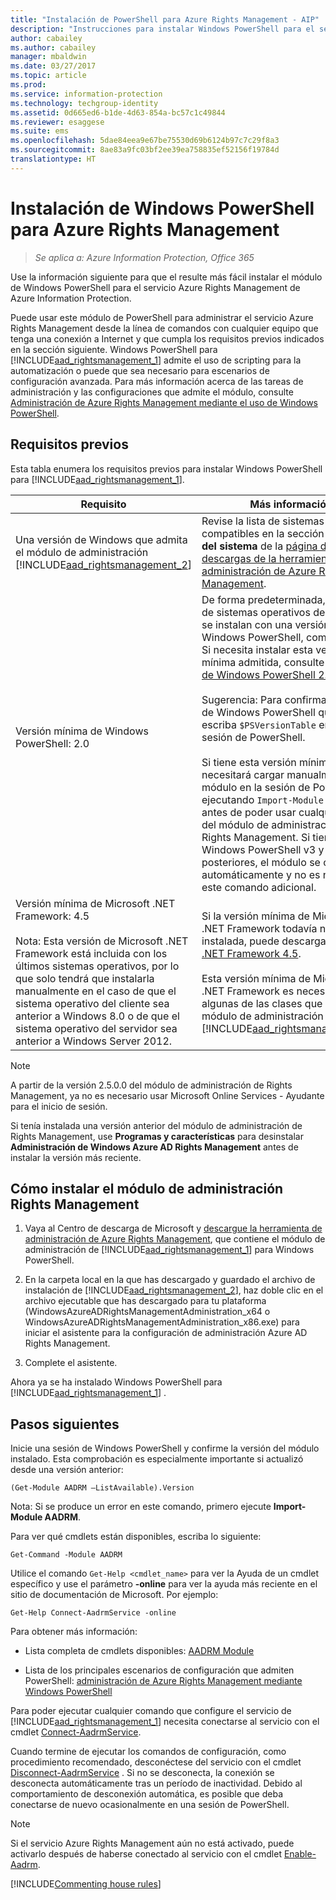 ```yaml
---
title: "Instalación de PowerShell para Azure Rights Management - AIP"
description: "Instrucciones para instalar Windows PowerShell para el servicio Azure Rights Management de Azure Information Protection. El nombre de este módulo es AADRM."
author: cabailey
ms.author: cabailey
manager: mbaldwin
ms.date: 03/27/2017
ms.topic: article
ms.prod: 
ms.service: information-protection
ms.technology: techgroup-identity
ms.assetid: 0d665ed6-b1de-4d63-854a-bc57c1c49844
ms.reviewer: esaggese
ms.suite: ems
ms.openlocfilehash: 5dae84eea9e67be75530d69b6124b97c7c29f8a3
ms.sourcegitcommit: 8ae83a9fc03bf2ee39ea758835ef52156f19784d
translationtype: HT
---
```

# <a name="installing-windows-powershell-for-azure-rights-management"></a>Instalación de Windows PowerShell para Azure Rights Management

>*Se aplica a: Azure Information Protection, Office 365*

Use la información siguiente para que el resulte más fácil instalar el módulo de Windows PowerShell para el servicio Azure Rights Management de Azure Information Protection.

Puede usar este módulo de PowerShell para administrar el servicio Azure Rights Management desde la línea de comandos con cualquier equipo que tenga una conexión a Internet y que cumpla los requisitos previos indicados en la sección siguiente. Windows PowerShell para [!INCLUDE[aad_rightsmanagement_1](../includes/aad_rightsmanagement_1_md.md)] admite el uso de scripting para la automatización o puede que sea necesario para escenarios de configuración avanzada. Para más información acerca de las tareas de administración y las configuraciones que admite el módulo, consulte [Administración de Azure Rights Management mediante el uso de Windows PowerShell](administer-powershell.md).

## <a name="prerequisites"></a>Requisitos previos
Esta tabla enumera los requisitos previos para instalar Windows PowerShell para [!INCLUDE[aad_rightsmanagement_1](../includes/aad_rightsmanagement_1_md.md)].

|Requisito|Más información|
|---------------|--------------------|
|Una versión de Windows que admita el módulo de administración [!INCLUDE[aad_rightsmanagement_2](../includes/aad_rightsmanagement_2_md.md)]|Revise la lista de sistemas operativos compatibles en la sección **Requisitos del sistema** de la [página de descargas de la herramienta de administración de Azure Rights Management](http://go.microsoft.com/fwlink/?LinkId=257721).|
|Versión mínima de Windows PowerShell: 2.0<br /><br /> |De forma predeterminada, la mayoría de sistemas operativos de Windows se instalan con una versión 2.0 de Windows PowerShell, como mínimo. Si necesita instalar esta versión mínima admitida, consulte [Instalación de Windows PowerShell 2.0](https://msdn.microsoft.com/library/ff637750.aspx).<br /><br />Sugerencia: Para confirmar la versión de Windows PowerShell que ejecuta, escriba `$PSVersionTable` en una sesión de PowerShell. <br /><br /> Si tiene esta versión mínima, necesitará cargar manualmente el módulo en la sesión de PowerShell ejecutando `Import-Module AADRM` antes de poder usar cualquier cmdlet del módulo de administración de Rights Management. Si tiene Windows PowerShell v3 y versiones posteriores, el módulo se carga automáticamente y no es necesario este comando adicional.|
|Versión mínima de Microsoft .NET Framework: 4.5<br /><br />Nota: Esta versión de Microsoft .NET Framework está incluida con los últimos sistemas operativos, por lo que solo tendrá que instalarla manualmente en el caso de que el sistema operativo del cliente sea anterior a Windows 8.0 o de que el sistema operativo del servidor sea anterior a Windows Server 2012.|Si la versión mínima de Microsoft .NET Framework todavía no está instalada, puede descargar [Microsoft .NET Framework 4.5](http://www.microsoft.com/download/details.aspx?id=30653).<br /><br />Esta versión mínima de Microsoft .NET Framework es necesaria para algunas de las clases que usa el módulo de administración de [!INCLUDE[aad_rightsmanagement_2](../includes/aad_rightsmanagement_2_md.md)].|

> [!NOTE]
> A partir de la versión 2.5.0.0 del módulo de administración de Rights Management, ya no es necesario usar Microsoft Online Services - Ayudante para el inicio de sesión.
> 
> Si tenía instalada una versión anterior del módulo de administración de Rights Management, use **Programas y características** para desinstalar **Administración de Windows Azure AD Rights Management** antes de instalar la versión más reciente.


## <a name="how-to-install-the-rights-management-administration-module"></a>Cómo instalar el módulo de administración Rights Management

1.  Vaya al Centro de descarga de Microsoft y [descargue la herramienta de administración de Azure Rights Management](https://go.microsoft.com/fwlink/?LinkId=257721), que contiene el módulo de administración de [!INCLUDE[aad_rightsmanagement_1](../includes/aad_rightsmanagement_1_md.md)] para Windows PowerShell.

2.  En la carpeta local en la que has descargado y guardado el archivo de instalación de [!INCLUDE[aad_rightsmanagement_2](../includes/aad_rightsmanagement_2_md.md)], haz doble clic en el archivo ejecutable que has descargado para tu plataforma (WindowsAzureADRightsManagementAdministration_x64 o WindowsAzureADRightsManagementAdministration_x86.exe) para iniciar el asistente para la configuración de administración Azure AD Rights Management.

3.  Complete el asistente.

Ahora ya se ha instalado Windows PowerShell para [!INCLUDE[aad_rightsmanagement_1](../includes/aad_rightsmanagement_1_md.md)] .

## <a name="next-steps"></a>Pasos siguientes
Inicie una sesión de Windows PowerShell y confirme la versión del módulo instalado. Esta comprobación es especialmente importante si actualizó desde una versión anterior:

```
(Get-Module AADRM –ListAvailable).Version
```

Nota: Si se produce un error en este comando, primero ejecute **Import-Module AADRM**.

Para ver qué cmdlets están disponibles, escriba lo siguiente:

```
Get-Command -Module AADRM
```

Utilice el comando `Get-Help <cmdlet_name>` para ver la Ayuda de un cmdlet específico y use el parámetro **-online** para ver la ayuda más reciente en el sitio de documentación de Microsoft. Por ejemplo:

```
Get-Help Connect-AadrmService -online
```


Para obtener más información:

-   Lista completa de cmdlets disponibles: [AADRM Module](/powershell/aadrm/vlatest/rightsmanagement)

-   Lista de los principales escenarios de configuración que admiten PowerShell: [administración de Azure Rights Management mediante Windows PowerShell](administer-powershell.md)

Para poder ejecutar cualquier comando que configure el servicio de [!INCLUDE[aad_rightsmanagement_1](../includes/aad_rightsmanagement_1_md.md)] necesita conectarse al servicio con el cmdlet [Connect-AadrmService](/powershell/aadrm/vlatest/connect-aadrmservice). 

Cuando termine de ejecutar los comandos de configuración, como procedimiento recomendado, desconéctese del servicio con el cmdlet [Disconnect-AadrmService](/powershell/aadrm/vlatest/disconnect-aadrmservice) . Si no se desconecta, la conexión se desconecta automáticamente tras un período de inactividad. Debido al comportamiento de desconexión automática, es posible que deba conectarse de nuevo ocasionalmente en una sesión de PowerShell. 

> [!NOTE]
> Si el servicio Azure Rights Management aún no está activado, puede activarlo después de haberse conectado al servicio con el cmdlet [Enable-Aadrm](/powershell/aadrm/vlatest/enable-aadrm).


[!INCLUDE[Commenting house rules](../includes/houserules.md)]
